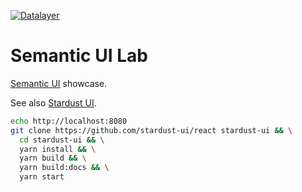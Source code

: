 [![Datalayer](https://docs.datalayer.io/logo/datalayer-25.svg)](https://datalayer.io)

# Semantic UI Lab

[Semantic UI](https://github.com/semantic-org/semantic-ui-react) showcase.

See also [Stardust UI](https://github.com/stardust-ui/react).

```bash
echo http://localhost:8080
git clone https://github.com/stardust-ui/react stardust-ui && \
  cd stardust-ui && \
  yarn install && \
  yarn build && \
  yarn build:docs && \
  yarn start
```
